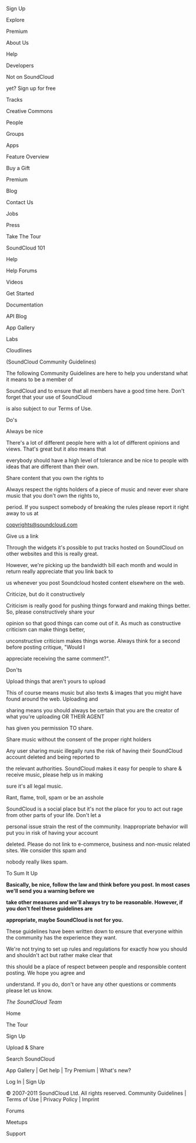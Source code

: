 Sign Up

Explore

Premium

About Us

Help

Developers

Not on SoundCloud

yet? Sign up for free

Tracks

Creative Commons

People

Groups

Apps

Feature Overview

Buy a Gift

Premium

Blog

Contact Us

Jobs

Press

Take The Tour

SoundCloud 101

Help

Help Forums

Videos

Get Started

Documentation

API Blog

App Gallery

Labs

Cloudlines

(SoundCloud Community Guidelines)

The following Community Guidelines are here to help you understand what it means to be a member of

SoundCloud and to ensure that all members have a good time here. Don't forget that your use of SoundCloud

is also subject to our Terms of Use.

Do's

Always be nice

There's a lot of different people here with a lot of different opinions and views. That's great but it also means that

everybody should have a high level of tolerance and be nice to people with ideas that are different than their own.

Share content that you own the rights to

Always respect the rights holders of a piece of music and never ever share music that you don't own the rights to,

period. If you suspect somebody of breaking the rules please report it right away to us at

copyrights@soundcloud.com

Give us a link

Through the widgets it's possible to put tracks hosted on SoundCloud on other websites and this is really great.

However, we're picking up the bandwidth bill each month and would in return really appreciate that you link back to

us whenever you post Soundcloud hosted content elsewhere on the web.

Criticize, but do it constructively

Criticism is really good for pushing things forward and making things better. So, please constructively share your

opinion so that good things can come out of it. As much as constructive criticism can make things better,

unconstructive criticism makes things worse. Always think for a second before posting critique, "Would I

appreciate receiving the same comment?".

Don'ts

Upload things that aren't yours to upload

This of course means music but also texts & images that you might have found around the web. Uploading and

sharing means you should always be certain that you are the creator of what you're uploading OR THEIR AGENT

has given you permission TO share.

Share music without the consent of the proper right holders

Any user sharing music illegally runs the risk of having their SoundCloud account deleted and being reported to

the relevant authorities. SoundCloud makes it easy for people to share & receive music, please help us in making

sure it's all legal music.

Rant, flame, troll, spam or be an asshole

SoundCloud is a social place but it's not the place for you to act out rage from other parts of your life. Don't let a

personal issue strain the rest of the community. Inappropriate behavior will put you in risk of having your account

deleted. Please do not link to e-commerce, business and non-music related sites. We consider this spam and

nobody really likes spam.

To Sum It Up

**Basically, be nice, follow the law and think before you post. In most cases we'll send you a warning before we**

**take other measures and we'll always try to be reasonable. However, if you don't feel these guidelines are**

**appropriate, maybe SoundCloud is not for you.**

These guidelines have been written down to ensure that everyone within the community has the experience they want.

We're not trying to set up rules and regulations for exactly how you should and shouldn't act but rather make clear that

this should be a place of respect between people and responsible content posting. We hope you agree and

understand. If you do, don't or have any other questions or comments please let us know.

*The SoundCloud Team*

Home

The Tour

Sign Up

Upload & Share

Search SoundCloud

App Gallery | Get help | Try Premium | What's new?

Log In | Sign Up

© 2007-2011 SoundCloud Ltd. All rights reserved. Community Guidelines | Terms of Use | Privacy Policy | Imprint

Forums

Meetups

Support


